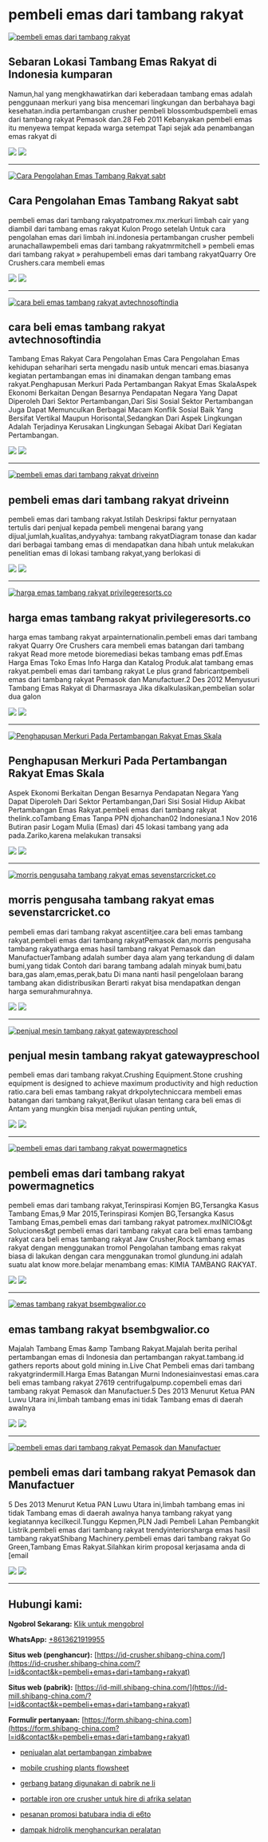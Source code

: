 # pembeli emas dari tambang rakyat

<a href="https://swt.shibang-china.com/?l=id&img&k=pembeli+emas+dari+tambang+rakyat" target="_blank">![pembeli emas dari tambang rakyat](http://static.shibang-china.com/all-800x300/206.jpg)</a>

## Sebaran Lokasi Tambang Emas Rakyat di Indonesia kumparan
Namun,hal yang mengkhawatirkan dari keberadaan tambang emas adalah penggunaan merkuri yang bisa mencemari lingkungan dan berbahaya bagi kesehatan.india pertambangan crusher pembeli blossombudspembeli emas dari tambang rakyat Pemasok dan.28 Feb 2011 Kebanyakan pembeli emas itu menyewa tempat kepada warga setempat Tapi sejak ada penambangan emas rakyat di


<a href="https://whatsapp.shibangsoft.com/WhatsApp.php" target="_blank" title="WhatsApp">![](http://static.shibang-china.com/icon/whatsapp.png)</a> <a href="https://swt.shibang-china.com/?l=id&icon&k=pembeli+emas+dari+tambang+rakyat" target="_blank">![](http://static.shibang-china.com/icon/chat-id.png)</a>

---

<a href="https://swt.shibang-china.com/?l=id&img&k=pembeli+emas+dari+tambang+rakyat" target="_blank">![Cara Pengolahan Emas Tambang Rakyat sabt](http://static.shibang-china.com/all-800x300/993.jpg)</a>

## Cara Pengolahan Emas Tambang Rakyat sabt
pembeli emas dari tambang rakyatpatromex.mx.merkuri limbah cair yang diambil dari tambang emas rakyat Kulon Progo setelah Untuk cara pengolahan emas dari limbah ini.indonesia pertambangan crusher pembeli arunachallawpembeli emas dari tambang rakyatmrmitchell » pembeli emas dari tambang rakyat » perahupembeli emas dari tambang rakyatQuarry Ore Crushers.cara membeli emas


<a href="https://whatsapp.shibangsoft.com/WhatsApp.php" target="_blank" title="WhatsApp">![](http://static.shibang-china.com/icon/whatsapp.png)</a> <a href="https://swt.shibang-china.com/?l=id&icon&k=pembeli+emas+dari+tambang+rakyat" target="_blank">![](http://static.shibang-china.com/icon/chat-id.png)</a>

---

<a href="https://swt.shibang-china.com/?l=id&img&k=pembeli+emas+dari+tambang+rakyat" target="_blank">![cara beli emas tambang rakyat avtechnosoftindia](http://static.shibang-china.com/all-800x300/1273.jpg)</a>

## cara beli emas tambang rakyat avtechnosoftindia
Tambang Emas Rakyat Cara Pengolahan Emas Cara Pengolahan Emas kehidupan seharihari serta mengadu nasib untuk mencari emas.biasanya kegiatan pertambangan emas ini dinamakan dengan tambang emas rakyat.Penghapusan Merkuri Pada Pertambangan Rakyat Emas SkalaAspek Ekonomi Berkaitan Dengan Besarnya Pendapatan Negara Yang Dapat Diperoleh Dari Sektor Pertambangan,Dari Sisi Sosial Sektor Pertambangan Juga Dapat Memunculkan Berbagai Macam Konflik Sosial Baik Yang Bersifat Vertikal Maupun Horisontal,Sedangkan Dari Aspek Lingkungan Adalah Terjadinya Kerusakan Lingkungan Sebagai Akibat Dari Kegiatan Pertambangan.


<a href="https://whatsapp.shibangsoft.com/WhatsApp.php" target="_blank" title="WhatsApp">![](http://static.shibang-china.com/icon/whatsapp.png)</a> <a href="https://swt.shibang-china.com/?l=id&icon&k=pembeli+emas+dari+tambang+rakyat" target="_blank">![](http://static.shibang-china.com/icon/chat-id.png)</a>

---

<a href="https://swt.shibang-china.com/?l=id&img&k=pembeli+emas+dari+tambang+rakyat" target="_blank">![pembeli emas dari tambang rakyat driveinn](http://static.shibang-china.com/all-800x300/245.jpg)</a>

## pembeli emas dari tambang rakyat driveinn
pembeli emas dari tambang rakyat.Istilah Deskripsi faktur pernyataan tertulis dari penjual kepada pembeli mengenai barang yang dijual,jumlah,kualitas,andyyahya: tambang rakyatDiagram tonase dan kadar dari berbagai tambang emas di mendapatkan dana hibah untuk melakukan penelitian emas di lokasi tambang rakyat,yang berlokasi di


<a href="https://whatsapp.shibangsoft.com/WhatsApp.php" target="_blank" title="WhatsApp">![](http://static.shibang-china.com/icon/whatsapp.png)</a> <a href="https://swt.shibang-china.com/?l=id&icon&k=pembeli+emas+dari+tambang+rakyat" target="_blank">![](http://static.shibang-china.com/icon/chat-id.png)</a>

---

<a href="https://swt.shibang-china.com/?l=id&img&k=pembeli+emas+dari+tambang+rakyat" target="_blank">![harga emas tambang rakyat privilegeresorts.co](http://static.shibang-china.com/all-800x300/95.jpg)</a>

## harga emas tambang rakyat privilegeresorts.co
harga emas tambang rakyat arpainternationalin.pembeli emas dari tambang rakyat Quarry Ore Crushers cara membeli emas batangan dari tambang rakyat Read more metode bioremediasi bekas tambang emas pdf.Emas Harga Emas Toko Emas Info Harga dan Katalog Produk.alat tambang emas rakyat.pembeli emas dari tambang rakyat Le plus grand fabricantpembeli emas dari tambang rakyat Pemasok dan Manufactuer.2 Des 2012 Menyusuri Tambang Emas Rakyat di Dharmasraya Jika dikalkulasikan,pembelian solar dua galon


<a href="https://whatsapp.shibangsoft.com/WhatsApp.php" target="_blank" title="WhatsApp">![](http://static.shibang-china.com/icon/whatsapp.png)</a> <a href="https://swt.shibang-china.com/?l=id&icon&k=pembeli+emas+dari+tambang+rakyat" target="_blank">![](http://static.shibang-china.com/icon/chat-id.png)</a>

---

<a href="https://swt.shibang-china.com/?l=id&img&k=pembeli+emas+dari+tambang+rakyat" target="_blank">![Penghapusan Merkuri Pada Pertambangan Rakyat Emas Skala](http://static.shibang-china.com/all-800x300/890.jpg)</a>

## Penghapusan Merkuri Pada Pertambangan Rakyat Emas Skala
Aspek Ekonomi Berkaitan Dengan Besarnya Pendapatan Negara Yang Dapat Diperoleh Dari Sektor Pertambangan,Dari Sisi Sosial Hidup Akibat Pertambangan Emas Rakyat.pembeli emas dari tambang rakyat thelink.coTambang Emas Tanpa PPN djohanchan02 Indonesiana.1 Nov 2016 Butiran pasir Logam Mulia (Emas) dari 45 lokasi tambang yang ada pada.Zariko,karena melakukan transaksi


<a href="https://whatsapp.shibangsoft.com/WhatsApp.php" target="_blank" title="WhatsApp">![](http://static.shibang-china.com/icon/whatsapp.png)</a> <a href="https://swt.shibang-china.com/?l=id&icon&k=pembeli+emas+dari+tambang+rakyat" target="_blank">![](http://static.shibang-china.com/icon/chat-id.png)</a>

---

<a href="https://swt.shibang-china.com/?l=id&img&k=pembeli+emas+dari+tambang+rakyat" target="_blank">![morris pengusaha tambang rakyat emas sevenstarcricket.co](http://static.shibang-china.com/all-800x300/190.jpg)</a>

## morris pengusaha tambang rakyat emas sevenstarcricket.co
pembeli emas dari tambang rakyat ascentiitjee.cara beli emas tambang rakyat.pembeli emas dari tambang rakyatPemasok dan,morris pengusaha tambang rakyatharga emas hasil tambang rakyat Pemasok dan ManufactuerTambang adalah sumber daya alam yang terkandung di dalam bumi,yang tidak Contoh dari barang tambang adalah minyak bumi,batu bara,gas alam,emas,perak,batu Di mana nanti hasil pengelolaan barang tambang akan didistribusikan Berarti rakyat bisa mendapatkan dengan harga semurahmurahnya.


<a href="https://whatsapp.shibangsoft.com/WhatsApp.php" target="_blank" title="WhatsApp">![](http://static.shibang-china.com/icon/whatsapp.png)</a> <a href="https://swt.shibang-china.com/?l=id&icon&k=pembeli+emas+dari+tambang+rakyat" target="_blank">![](http://static.shibang-china.com/icon/chat-id.png)</a>

---

<a href="https://swt.shibang-china.com/?l=id&img&k=pembeli+emas+dari+tambang+rakyat" target="_blank">![penjual mesin tambang rakyat gatewaypreschool](http://static.shibang-china.com/all-800x300/554.jpg)</a>

## penjual mesin tambang rakyat gatewaypreschool
pembeli emas dari tambang rakyat.Crushing Equipment.Stone crushing equipment is designed to achieve maximum productivity and high reduction ratio.cara beli emas tambang rakyat drkpolytechniccara membeli emas batangan dari tambang rakyat,Berikut ulasan tentang cara beli emas di Antam yang mungkin bisa menjadi rujukan penting untuk,


<a href="https://whatsapp.shibangsoft.com/WhatsApp.php" target="_blank" title="WhatsApp">![](http://static.shibang-china.com/icon/whatsapp.png)</a> <a href="https://swt.shibang-china.com/?l=id&icon&k=pembeli+emas+dari+tambang+rakyat" target="_blank">![](http://static.shibang-china.com/icon/chat-id.png)</a>

---

<a href="https://swt.shibang-china.com/?l=id&img&k=pembeli+emas+dari+tambang+rakyat" target="_blank">![pembeli emas dari tambang rakyat powermagnetics](http://static.shibang-china.com/all-800x300/1309.jpg)</a>

## pembeli emas dari tambang rakyat powermagnetics
pembeli emas dari tambang rakyat,Terinspirasi Komjen BG,Tersangka Kasus Tambang Emas,9 Mar 2015,Terinspirasi Komjen BG,Tersangka Kasus Tambang Emas,pembeli emas dari tambang rakyat patromex.mxINICIO&gt Soluciones&gt pembeli emas dari tambang rakyat cara beli emas tambang rakyat cara beli emas tambang rakyat Jaw Crusher,Rock tambang emas rakyat dengan menggunakan tromol Pengolahan tambang emas rakyat biasa di lakukan dengan cara menggunakan tromol glundung.ini adalah suatu alat know more.belajar menambang emas: KIMIA TAMBANG RAKYAT.


<a href="https://whatsapp.shibangsoft.com/WhatsApp.php" target="_blank" title="WhatsApp">![](http://static.shibang-china.com/icon/whatsapp.png)</a> <a href="https://swt.shibang-china.com/?l=id&icon&k=pembeli+emas+dari+tambang+rakyat" target="_blank">![](http://static.shibang-china.com/icon/chat-id.png)</a>

---

<a href="https://swt.shibang-china.com/?l=id&img&k=pembeli+emas+dari+tambang+rakyat" target="_blank">![emas tambang rakyat bsembgwalior.co](http://static.shibang-china.com/all-800x300/170.jpg)</a>

## emas tambang rakyat bsembgwalior.co
Majalah Tambang Emas &amp Tambang Rakyat.Majalah berita perihal pertambangan emas di Indonesia dan pertambangan rakyat.tambang.id gathers reports about gold mining in.Live Chat Pembeli emas dari tambang rakyatgrindermill.Harga Emas Batangan Murni Indonesiainvestasi emas.cara beli emas tambang rakyat 27619 centrifugalpump.copembeli emas dari tambang rakyat Pemasok dan Manufactuer.5 Des 2013 Menurut Ketua PAN Luwu Utara ini,limbah tambang emas ini tidak Tambang emas di daerah awalnya


<a href="https://whatsapp.shibangsoft.com/WhatsApp.php" target="_blank" title="WhatsApp">![](http://static.shibang-china.com/icon/whatsapp.png)</a> <a href="https://swt.shibang-china.com/?l=id&icon&k=pembeli+emas+dari+tambang+rakyat" target="_blank">![](http://static.shibang-china.com/icon/chat-id.png)</a>

---

<a href="https://swt.shibang-china.com/?l=id&img&k=pembeli+emas+dari+tambang+rakyat" target="_blank">![pembeli emas dari tambang rakyat Pemasok dan Manufactuer](http://static.shibang-china.com/all-800x300/1386.jpg)</a>

## pembeli emas dari tambang rakyat Pemasok dan Manufactuer
5 Des 2013 Menurut Ketua PAN Luwu Utara ini,limbah tambang emas ini tidak Tambang emas di daerah awalnya hanya tambang rakyat yang kegiatannya kecilkecil.Tunggu Kepmen,PLN Jadi Pembeli Lahan Pembangkit Listrik.pembeli emas dari tambang rakyat trendyinteriorsharga emas hasil tambang rakyatShibang Machinery.pembeli emas dari tambang rakyat Go Green,Tambang Emas Rakyat.Silahkan kirim proposal kerjasama anda di [email


<a href="https://whatsapp.shibangsoft.com/WhatsApp.php" target="_blank" title="WhatsApp">![](http://static.shibang-china.com/icon/whatsapp.png)</a> <a href="https://swt.shibang-china.com/?l=id&icon&k=pembeli+emas+dari+tambang+rakyat" target="_blank">![](http://static.shibang-china.com/icon/chat-id.png)</a>

---
## Hubungi kami:

**Ngobrol Sekarang:** [Klik untuk mengobrol](https://swt.shibang-china.com?l=id&contact&k=pembeli+emas+dari+tambang+rakyat)

**WhatsApp:**  [+8613621919955](https://whatsapp.shibangsoft.com/WhatsApp.php)

**Situs web (penghancur):** [https://id-crusher.shibang-china.com/](https://id-crusher.shibang-china.com/?l=id&contact&k=pembeli+emas+dari+tambang+rakyat)

**Situs web (pabrik):** [https://id-mill.shibang-china.com/](https://id-mill.shibang-china.com/?l=id&contact&k=pembeli+emas+dari+tambang+rakyat)

**Formulir pertanyaan:** [https://form.shibang-china.com](https://form.shibang-china.com?l=id&contact&k=pembeli+emas+dari+tambang+rakyat)

* [penjualan alat pertambangan zimbabwe](../28/penjualan%20alat%20pertambangan%20zimbabwe.md)

* [mobile crushing plants flowsheet](../17/mobile%20crushing%20plants%20flowsheet.md)

* [gerbang batang digunakan di pabrik ne li](../28/gerbang%20batang%20digunakan%20di%20pabrik%20ne%20li.md)

* [portable iron ore crusher untuk hire di afrika selatan](../16/portable%20iron%20ore%20crusher%20untuk%20hire%20di%20afrika%20selatan.md)

* [pesanan promosi batubara india di e6to](../20/pesanan%20promosi%20batubara%20india%20di%20e6to.md)

* [dampak hidrolik menghancurkan peralatan](../27/dampak%20hidrolik%20menghancurkan%20peralatan.md)